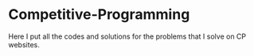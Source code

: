 # Competitive-Programming
Here I put all the codes and solutions for the problems that I solve on CP websites.
